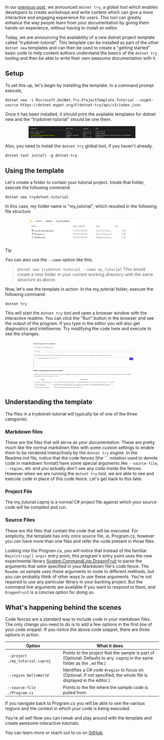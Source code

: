In our [previous post](https://devblogs.microsoft.com/dotnet/creating-interactive-net-documentation/), we announced `dotnet try`, a global tool which enables developers to create workshops and write content which can give a more interactive and engaging experience for users. This tool can greatly enhance the way people learn from your documentation by giving them hands-on experience, without having to install an editor.

Today, we are announcing the availability of a new dotnet project template called "trydotnet-tutorial". This template can be installed as part of the other `dotnet new` templates and can then be used to create a "getting started" basic code to help content authors understand the basics of the `dotnet try` tooling and then be able to write their own awesome documentation with it.

## Setup
To set this up, let's begin by installing the template. In a command prompt execute, 
```console
dotnet new -i Microsoft.DotNet.Try.ProjectTemplate.Tutorial --nuget-source https://dotnet.myget.org/F/dotnet-try/api/v3/index.json
```

Once it has been installed, it should print the available templates for dotnet new and the "trydotnet-tutorial" should be one them.

<p align ="center">
<img src ="dotnet_new.PNG" width="350">
</p>

Also, you need to install the `dotnet try` global tool, if you haven't already.
```console
dotnet tool install -g dotnet-try
```

## Using the template

Let's create a folder to contain your tutorial project. Inside that folder, execute the following command:
```console
dotnet new trydotnet-tutorial
```

In this case, my folder name is "my_tutorial", which resulted in the following file structure

<p align ="center">
<img src ="file_structure.PNG" width="350">
</p>

> [!TIP]
> You can also use the `--name` option like this:

> `dotnet new trydotnet-tutorial --name my_tutorial`
> This would create a new folder in your current working directory with the same structure as above.

Now, let's see the template in action. In the my_tutorial folder, execute the following command:
```console
dotnet try
```

This will start the `dotnet try` tool and open a browser window with the interactive readme. You can click the "Run" button in the browser and see the output of the program. If you type in the editor you will also get diagnostics and intellisense. Try modifying the code here and execute to see the changes.

<p align ="center">
<img src ="dotnet_try_run.gif" width="350">
</p>

## Understanding the template

The files in a trydotnet-tutorial will typically be of one of the three categories:

### Markdown files

These are the files that will serve as your documentation. These are pretty much like the normal markdown files with some custom settings to enable them to be rendered interactively by the `dotnet try` engine.
In the Readme.md file, notice that the code fences (the ``` notation used to denote code in markdown format) have some special arguments like `--source-file`, `--region`, etc and you actually don't see any code inside the fences. However when we are running the `dotnet try` tool, we are able to see and execute code in place of this code fence. Let's get back to this later.

### Project File

The my_tutorial.csproj is a normal C# project file against which your source code will be compiled and run.

### Source Files

These are the files that contain the code that will be executed. For simplicity, the template has only once source file, ie, Program.cs, however you can have more than one files and refer the code present in those files. 

Looking into the Program.cs, you will notice that instead of the familiar `Main(string[] args)` entry point, this program's entry point uses the new experimental library [System.CommandLine.DragonFruit](https://github.com/dotnet/command-line-api/wiki/DragonFruit-overview) to parse the arguments that were specified in your Markdown file's code fence. The `Readme.md` sample uses these arguments to route to different methods, but you can probably think of other ways to use these arguments. You're not required to use any particular library in your backing project. But the command line arguments are available if you want to respond to them, and `DragonFruit` is a concise option for doing so.

## What's happening behind the scenes

Code fences are a standard way to include code in your markdown files. The only change you need to do is to add a few options in the first line of your code snippet. If you notice the above code snippet, there are three options in action.

| Option                                 | What it does                                                                                                                |
|----------------------------------------|-----------------------------------------------------------------------------------------------------------------------------|
| `--project ./my_tutorial.csproj` | Points to the project that the sample is part of. (Optional. Defaults to any .csproj in the same folder as the `.md` file.) |
| `--region HelloWorld`                        | Identifies a C# code `#region` to focus on. (Optional. If not specified, the whole file is displayed in the editor.)         |
| `--source-file ./Program.cs`  | Points to the file where the sample code is pulled from.  

If you navigate back to Program.cs you will be able to see the various regions and the context in which your code is being executed.

You're all set! Now you can tweak and play around with the template and create awesome interactive tutorials. 

You can learn more or reach out to us on [GitHub](https://github.com/dotnet/try).
